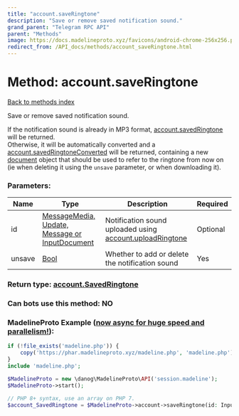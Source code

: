 ```yaml
---
title: "account.saveRingtone"
description: "Save or remove saved notification sound."
grand_parent: "Telegram RPC API"
parent: "Methods"
image: https://docs.madelineproto.xyz/favicons/android-chrome-256x256.png
redirect_from: /API_docs/methods/account_saveRingtone.html
---
```

# Method: account.saveRingtone
[Back to methods index](index.html)



Save or remove saved notification sound.

If the notification sound is already in MP3 format, [account.savedRingtone](../constructors/account.savedRingtone.html) will be returned.  
Otherwise, it will be automatically converted and a [account.savedRingtoneConverted](../constructors/account.savedRingtoneConverted.html) will be returned, containing a new [document](../constructors/document.html) object that should be used to refer to the ringtone from now on (ie when deleting it using the `unsave` parameter, or when downloading it).

### Parameters:

| Name     |    Type       | Description | Required |
|----------|---------------|-------------|----------|
|id|[MessageMedia, Update, Message or InputDocument](/API_docs/types/InputDocument.html) | Notification sound uploaded using [account.uploadRingtone](../methods/account.uploadRingtone.html) | Optional|
|unsave|[Bool](/API_docs/types/Bool.html) | Whether to add or delete the notification sound | Yes|


### Return type: [account.SavedRingtone](/API_docs/types/account.SavedRingtone.html)

### Can bots use this method: **NO**


### MadelineProto Example ([now async for huge speed and parallelism!](https://docs.madelineproto.xyz/docs/ASYNC.html)):


```php
if (!file_exists('madeline.php')) {
    copy('https://phar.madelineproto.xyz/madeline.php', 'madeline.php');
}
include 'madeline.php';

$MadelineProto = new \danog\MadelineProto\API('session.madeline');
$MadelineProto->start();

// PHP 8+ syntax, use an array on PHP 7.
$account_SavedRingtone = $MadelineProto->account->saveRingtone(id: InputDocument, unsave: Bool, );
```

